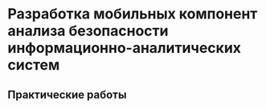 # Разработка мобильных компонент анализа безопасности информационно-аналитических систем

## Практические работы
